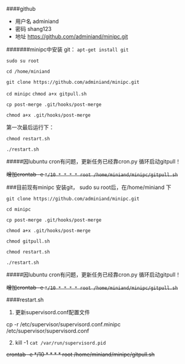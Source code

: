 ####github
* 用户名 adminiand 
* 密码 shang123
* 地址 https://github.com/adminiand/minipc.git

#######minipc中安装 git： `apt-get install git`
  

`sudo su root`

`cd /home/miniand`

`git clone https://github.com/adminiand/minipc.git`

`cd minipc`
`chmod a+x gitpull.sh`


`cp post-merge .git/hooks/post-merge`

`chmod a+x .git/hooks/post-merge`

第一次最后运行下：

`chmod restart.sh`

`./restart.sh`

#####因lubuntu cron有问题，更新任务已经靠cron.py 循环启动gitpull！

~~增加crontab -e
`*/10 * * * * root /home/miniand/minipc/gitpull.sh`~~

###目前现有minipc
安装git，
sudo su root后，在/home/miniand 下 

`git clone https://github.com/adminiand/minipc.git`

`cd minipc`

`cp post-merge .git/hooks/post-merge`

`chmod a+x .git/hooks/post-merge`

`chmod gitpull.sh`

`chmod restart.sh`

`./restart.sh`

#####因lubuntu cron有问题，更新任务已经靠cron.py 循环启动gitpull！

~~增加crontab -e
`*/10 * * * * root /home/miniand/minipc/gitpull.sh`~~


####restart.sh  
1. 更新supervisord.conf配置文件

 cp -r /etc/supervisor/supervisord.conf.minipc /etc/supervisor/supervisord.conf 

2. kill -1 `cat /var/run/supervisord.pid`

~~crontab -e
*/10 * * * * root /home/miniand/minipc/gitpull.sh~~



